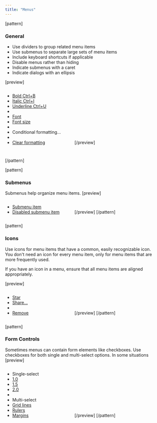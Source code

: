 ```yaml
---
title: "Menus"
---
```


[pattern]
<h3>General</h3>

- Use dividers to group related menu items
- Use submenus to separate large sets of menu items
- Include keyboard shortcuts if applicable
- Disable menus rather than hiding
- Indicate submenus with a caret
- Indicate dialogs with an ellipsis

[preview]
<ul style="display: inline-block; position: relative; float: none; width: 200px;" class="dropdown-menu" role="menu" aria-labelledby="dropdownMenu2">
  <li role="presentation"><a href="">Bold <span style="" class="pull-right text-muted">Ctrl+B</span></a></li>
  <li role="presentation"><a href="">Italic <span style="" class="pull-right text-muted">Ctrl+I</span></a></li>
  <li role="presentation"><a href="">Underline <span style="" class="pull-right text-muted">Ctrl+U</span></a></li>
  <li role="presentation" class="divider"></li>
  <li role="presentation"><a href="">Font <i style=" line-height: 18px;" class="fa fa-caret-right text-muted pull-right fa-1x"></i></a></li>
  <li role="presentation"><a href="">Font size <i style=" line-height: 18px;" class="fa fa-caret-right text-muted pull-right fa-1x"></i></a></li>
  <li role="presentation" class="divider"></li>
  <li role="presentation" class="disabled"><a>Conditional formatting...</a></li>
  <li role="presentation" class="divider"></li>
  <li role="presentation"><a href="">Clear formatting</a></li>
</ul>
[/preview]

```html

```

[/pattern]


[pattern]
### Submenus
Submenus help organize menu items.
[preview]
<ul style="display: inline-block; position: relative; float: none; width: 200px;" class="dropdown-menu" role="menu" aria-labelledby="dropdownMenu2">
  <li role="presentation"><a href="">Submenu item <i style=" line-height: 18px;" class="fa fa-caret-right text-muted pull-right fa-1x"></i></a></li>
  <li role="presentation" class="disabled"><a href="">Disabled submenu item <i style=" line-height: 18px;" class="fa fa-caret-right text-muted pull-right fa-1x"></i></a></li>
</ul>
[/preview]
[/pattern]

[pattern]
### Icons
Use icons for menu items that have a common, easily recognizable icon. You don't need an icon for every menu item, only for menu items that are more frequently used. 

If you have an icon in a menu, ensure that all menu items are aligned appropriately.

[preview]
<ul style="display: inline-block; position: relative; float: none; width: 200px;" class="dropdown-menu has-icon" role="menu" aria-labelledby="dropdownMenu2">
  <li role="presentation"><a href=""><i class="fa fa-fw fa-1x fa-star dropdown-menu-icon"></i> Star</a></li>
  <li role="presentation"><a href="">Share...</a></li>
  <li class="divider" role="presentation"></li>
  <li role="presentation"><a href=""><i class="fa fa-fw fa-1x fa-trash-o dropdown-menu-icon"></i> Remove</a></li>
</ul>
[/preview]
[/pattern]

[pattern]
### Form Controls
Sometimes menus can contain form elements like checkboxes. Use checkboxes for both single and multi-select options. In some situations 
[preview]
<ul style="display: inline-block; position: relative; float: none; width: 200px;" class="dropdown-menu has-icon" role="menu" aria-labelledby="dropdownMenu2">
  <li class="dropdown-header">Single-select</li>
  <li role="presentation"><a href=""><i class="fa fa-fw fa-1x dropdown-menu-icon"></i> 1.0</a></li>
  <li role="presentation"><a href=""><i class="fa fa-fw fa-1x fa-check dropdown-menu-icon"></i> 1.5</a></li>
  <li role="presentation"><a href=""><i class="fa fa-fw fa-1x dropdown-menu-icon"></i> 2.0</a></li>
  <li class="divider" role="presentation"></li>
  <li class="dropdown-header">Multi-select</li>
  <li role="presentation"><a href=""><i class="fa fa-fw fa-1x fa-check dropdown-menu-icon"></i> Grid lines</a></li>
  <li role="presentation"><a href=""><i class="fa fa-fw fa-1x fa-check dropdown-menu-icon"></i> Rulers</a></li>
  <li role="presentation"><a href=""><i class="fa fa-fw fa-1x dropdown-menu-icon"></i> Margins</a></li>
  
</ul>
[/preview]
[/pattern]
